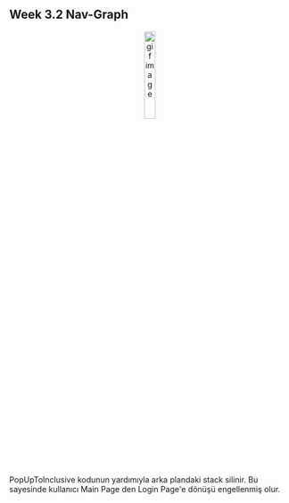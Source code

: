 <h2> Week 3.2 Nav-Graph </h2>

<p align="center">
  <img width="20%" src="https://github.com/FMSSBilisimAndroid/ozturk-sahin-yetisir-week3/blob/main/Week3v2%20Navigation/image/week3v2.gif" alt="gif image"/>
  
  PopUpToInclusive kodunun yardımıyla arka plandaki stack silinir. Bu sayesinde kullanıcı Main Page den Login Page'e dönüşü engellenmiş olur.
</p>

